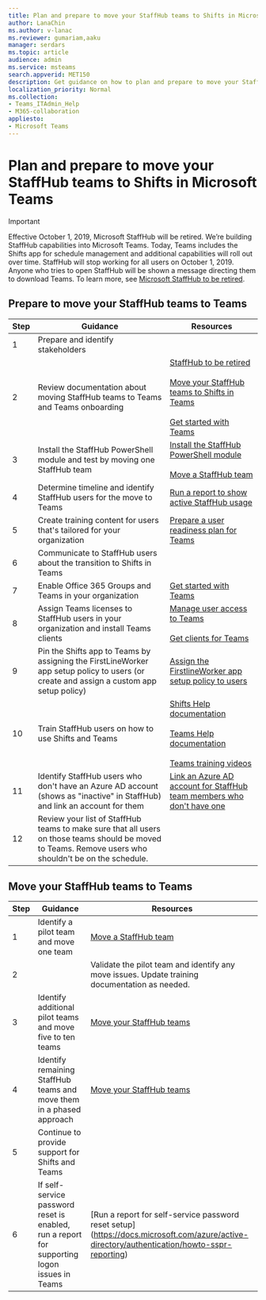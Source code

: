 ```yaml
---
title: Plan and prepare to move your StaffHub teams to Shifts in Microsoft Teams
author: LanaChin
ms.author: v-lanac
ms.reviewer: gumariam,aaku
manager: serdars
ms.topic: article
audience: admin
ms.service: msteams
search.appverid: MET150
description: Get guidance on how to plan and prepare to move your StaffHub teams to Shifts in Microsoft Teams.
localization_priority: Normal
ms.collection: 
- Teams_ITAdmin_Help
- M365-collaboration
appliesto: 
- Microsoft Teams
---
```


# Plan and prepare to move your StaffHub teams to Shifts in Microsoft Teams

> [!IMPORTANT]
> Effective October 1, 2019, Microsoft StaffHub will be retired. We’re building StaffHub capabilities into Microsoft Teams. Today, Teams includes the Shifts app for schedule management and additional capabilities will roll out over time. StaffHub will stop working for all users on October 1, 2019. Anyone who tries to open StaffHub will be shown a message directing them to download Teams. To learn more, see [Microsoft StaffHub to be retired](microsoft-staffhub-to-be-retired.md).  

## Prepare to move your StaffHub teams to Teams

|Step |Guidance  |Resources |
|---------|---------|---------|
|1    |Prepare and identify stakeholders         |         |
|2     |Review documentation about moving StaffHub teams to Teams and Teams onboarding         |[StaffHub to be retired](microsoft-staffhub-to-be-retired.md)<br><br>[Move your StaffHub teams to Shifts in Teams](move-staffhub-teams-to-shifts-in-teams.md)<br><br>[Get started with Teams](../../get-started-with-teams-quick-start.md)         |
|3    |Install the StaffHub PowerShell module and test by moving one StaffHub team         |[Install the StaffHub PowerShell module](install-the-staffhub-powershell-module.md)<br><br>[Move a StaffHub team](move-staffhub-teams-to-shifts-in-teams.md#move-a-staffhub-team)         |
|4     |Determine timeline and identify StaffHub users for the move to Teams       |[Run a report to show active StaffHub usage](run-report-to-show-staffhub-usage.md)         |
|5    |Create training content for users that's tailored for your organization         |[Prepare a user readiness plan for Teams](../../upgrade-user-readiness.md)         |
|6    |Communicate to StaffHub users about the transition to Shifts in Teams         |         |
|7     |Enable Office 365 Groups and Teams in your organization         |[Get started with Teams](../../get-started-with-teams-quick-start.md)         |
|8   |Assign Teams licenses to StaffHub users in your organization and install Teams clients           |[Manage user access to Teams](../../user-access.md)<br><br>[Get clients for Teams](../../get-clients.md)        |
|9     |Pin the Shifts app to Teams by assigning the FirstLineWorker app setup policy to users (or create and assign a custom app setup policy)  |[Assign the FirstlineWorker app setup policy to users](move-staffhub-teams-to-shifts-in-teams.md#assign-the-firstlineworker-app-setup-policy-to-users)         |
|10     |Train StaffHub users on how to use Shifts and Teams         |[Shifts Help documentation](https://support.office.com/en-us/article/apps-and-services-cc1fba57-9900-4634-8306-2360a40c665b)<br><br>[Teams Help documentation](https://support.office.com/teams)<br><br>[Teams training videos](https://support.office.com/article/microsoft-teams-video-training-4f108e54-240b-4351-8084-b1089f0d21d7)       |
|11     |Identify StaffHub users who don't have an Azure AD account (shows as "inactive" in StaffHub) and link an account for them     |[Link an Azure AD account for StaffHub team members who don't have one](move-staffhub-teams-to-shifts-in-teams.md#link-an-azure-ad-account-for-staffhub-team-members-who-dont-have-one)        |
|12     |Review your list of StaffHub teams to make sure that all users on those teams should be moved to Teams. Remove users who shouldn't be on the schedule. |         |


## Move your StaffHub teams to Teams

|Step |Guidance |Resources  |
|---------|---------|---------|
|1  |Identify a pilot team and move one team          |[Move a StaffHub team](move-staffhub-teams-to-shifts-in-teams.md#move-a-staffhub-team)          |
|2    |         |Validate the pilot team and identify any move issues. Update training documentation as needed.         |
|3     |Identify additional pilot teams and move five to ten teams         |[Move your StaffHub teams](move-staffhub-teams-to-shifts-in-teams.md#go-beyond-your-pilot-and-move-all-staffhub-teams)         |
|4     |Identify remaining StaffHub teams and move them in a phased approach         |[Move your StaffHub teams](move-staffhub-teams-to-shifts-in-teams.md#go-beyond-your-pilot-and-move-all-staffhub-teams)         |
|5     |Continue to provide support for Shifts and Teams         |         |
|6     |If self-service password reset is enabled, run a report for supporting logon issues in Teams       |[Run a report for self-service password reset setup] (https://docs.microsoft.com/azure/active-directory/authentication/howto-sspr-reporting)        |
